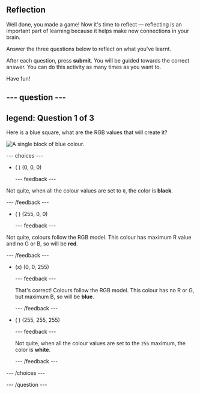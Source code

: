 ## Reflection

Well done, you made a game! Now it's time to reflect — reflecting is an important part of learning because it helps make new connections in your brain.

Answer the three questions below to reflect on what you've learnt.

After each question, press **submit**. You will be guided towards the correct answer. You can do this activity as many times as you want to.

Have fun!

--- question ---
---
legend: Question 1 of 3
---
Here is a blue square, what are the RGB values that will create it?

![A single block of blue colour.](images/quiz-colour.png)

--- choices ---

- ( ) (0, 0, 0)

  --- feedback ---

Not quite, when all the colour values are set to `0`, the color is **black**.

  --- /feedback ---

- ( ) (255, 0, 0)

  --- feedback ---

Not quite, colours follow the RGB model. This colour has maximum R value and no G or B, so will be **red**.

  --- /feedback ---

- (x) (0, 0, 255)

  --- feedback ---

  That's correct! Colours follow the RGB model. This colour has no R or G, but maximum B, so will be **blue**.

  --- /feedback ---

- ( ) (255, 255, 255)

  --- feedback ---

  Not quite, when all the colour values are set to the `255` maximum, the color is **white**.

  --- /feedback ---

--- /choices ---

--- /question ---
